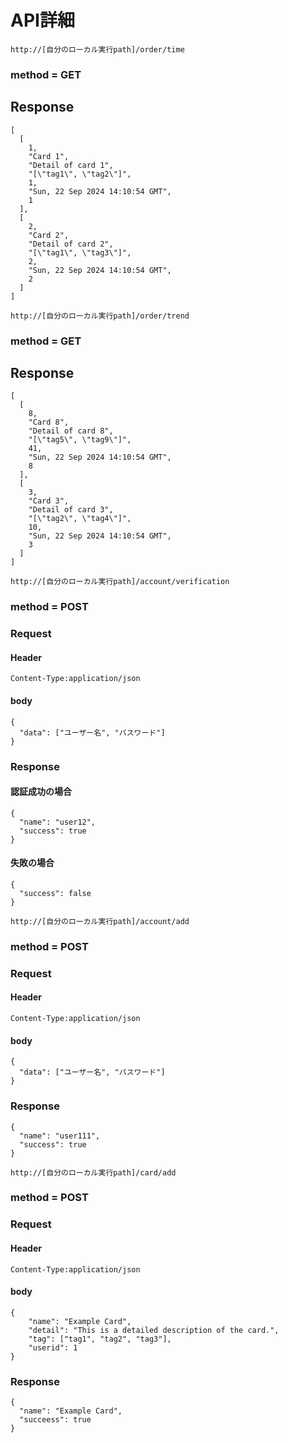 # API詳細

`http://[自分のローカル実行path]/order/time`
### method = GET
## Response
```
[
  [
    1,
    "Card 1",
    "Detail of card 1",
    "[\"tag1\", \"tag2\"]",
    1,
    "Sun, 22 Sep 2024 14:10:54 GMT",
    1
  ],
  [
    2,
    "Card 2",
    "Detail of card 2",
    "[\"tag1\", \"tag3\"]",
    2,
    "Sun, 22 Sep 2024 14:10:54 GMT",
    2
  ]
]
```

`http://[自分のローカル実行path]/order/trend`
### method = GET
## Response
```
[
  [
    8,
    "Card 8",
    "Detail of card 8",
    "[\"tag5\", \"tag9\"]",
    41,
    "Sun, 22 Sep 2024 14:10:54 GMT",
    8
  ],
  [
    3,
    "Card 3",
    "Detail of card 3",
    "[\"tag2\", \"tag4\"]",
    10,
    "Sun, 22 Sep 2024 14:10:54 GMT",
    3
  ]
]
```
`http://[自分のローカル実行path]/account/verification`
### method = POST
### Request
#### Header
```
Content-Type:application/json
```
#### body
```
{
  "data": ["ユーザー名", "パスワード"]
}
```
### Response
#### 認証成功の場合
```
{
  "name": "user12",
  "success": true
}
```
#### 失敗の場合
```
{
  "success": false
}
```
`http://[自分のローカル実行path]/account/add`
### method = POST
### Request
#### Header
```
Content-Type:application/json
```
#### body
```
{
  "data": ["ユーザー名", "パスワード"]
}
```
### Response
```
{
  "name": "user111",
  "success": true
}
```

`http://[自分のローカル実行path]/card/add`
### method = POST
### Request
#### Header
```
Content-Type:application/json
```
#### body
```
{
    "name": "Example Card",
    "detail": "This is a detailed description of the card.",
    "tag": ["tag1", "tag2", "tag3"],
    "userid": 1
}
```
### Response
```
{
  "name": "Example Card",
  "succeess": true
}
```